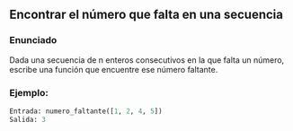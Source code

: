 ## Encontrar el número que falta en una secuencia

### Enunciado
Dada una secuencia de n enteros consecutivos en la que falta un número, escribe una función que encuentre ese número faltante.

### Ejemplo:
```python
Entrada: numero_faltante([1, 2, 4, 5])
Salida: 3







